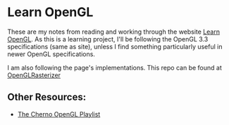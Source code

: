 # Learn OpenGL
These are my notes from reading and working through the website [Learn OpenGL](https://learnopengl.com/). As this is a learning project, I'll be following the OpenGL 3.3 specifications (same as site), unless I find something particularly useful in newer OpenGL specifications. 

I am also following the page's implementations. This repo can be found at [OpenGLRasterizer](https://github.com/Chrezon/OpenGLRasterizer)

## Other Resources:
- [The Cherno OpenGL Playlist](https://www.youtube.com/watch?v=W3gAzLwfIP0&list=PLlrATfBNZ98foTJPJ_Ev03o2oq3-GGOS2)